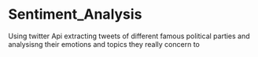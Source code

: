 # Sentiment_Analysis
Using twitter Api extracting tweets of different famous political parties and analysisng their emotions and topics they really concern to
